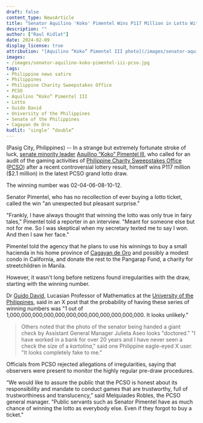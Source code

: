 ```yaml
---
draft: false
content_type: NewsArticle
title: "Senator Aquilino 'Koko' Pimentel Wins P117 Million in Lotto Without Buying a Ticket"
description: ""
author: ["Raul Kidlat"]
date: 2024-02-09
display_license: true
attribution: "[Aquilino “Koko” Pimentel III photo](/images/senator-aquilino-koko-pimentel-iii-pcso.jpg) from [Wikimedia](https://commons.wikimedia.org/wiki/File:Koko_Pimentel.jpg) (Public Domain), PCSO promo graphic from [PCSO Facebook Page](https://www.facebook.com/photo.php?fbid=687231836922355&set=pb.100069066345193.-2207520000&type=3) (Public Domain)."
images: 
- /images/senator-aquilino-koko-pimentel-iii-pcso.jpg
tags:
- Philippine news satire
- Philippines
- Philippine Charity Sweepstakes Office
- PCSO
- Aquilino “Koko” Pimentel III
- Lotto
- Guido David
- University of the Philippines
- Senate of the Philippines
- Cagayan de Oro
kudlit: ‘single’ “double”
---
```

(Pasig City, Philippines) -- In a strange but extremely fortunate stroke of luck, [senate minority leader](/tags/senate-of-the-philippines/) [Aquilino “Koko” Pimentel III](/tags/aquilino-koko-pimentel-iii/), who called for an audit of the gaming activities of [Philippine Charity Sweepstakes Office](/tags/philippine-charity-sweepstakes-office/) ([PCSO](/tags/pcso/)) after a recent controversial lottery result, himself wins P117 million ($2.1 million) in the latest PCSO grand lotto draw.

The winning number was 02-04-06-08-10-12.

Senator Pimentel, who has no recollection of ever buying a lotto ticket, called the win "an unexpected but pleasant surprise."

"Frankly, I have always thought that winning the lotto was only true in fairy tales," Pimentel told a reporter in an interview.  "Meant for someone else but not for me. So I was skeptical when my secretary texted me to say I won. And then I saw her face."

Pimentel told the agency that he plans to use his winnings to buy a small hacienda in his home province of [Cagayan de Oro](/tags/cagayan-de-oro/) and possibly a modest condo in California, and donate the rest to the Pangarap Fund, a charity for streetchildren in Manila.

However, it wasn't long before netizens found irregularities with the draw, starting with the winning number.

Dr [Guido David](/tags/guido-david/), Lucasian Professor of Mathematics at the [University of the Philippines](/tags/university-of-the-philippines/), said in an X post that the probability of having these series of winning numbers was "1 out of 1,000,000,000,000,000,000,000,000,000,000,000,000. It looks unlikely."

>Others noted that the photo of the senator being handed a giant check by Assistant General Manager Julieta Aseo looks "doctored." "I have worked in a bank for over 20 years and I have never seen a check the size of a *kartolina*," said one Philippine eagle-eyed X user. "It looks completely fake to me."

Officials from PCSO rejected allegations of irregularities, saying that observers were present to monitor the highly regular pre-draw procedures.

“We would like to assure the public that the PCSO is honest about its responsibility and mandate to conduct games that are trustworthy, full of trustworthiness and translucency,” said Melquiades Robles, the PCSO general manager. "Public servants such as Senator Pimentel have as much chance of winning the lotto as everybody else. Even if they forgot to buy a ticket."
